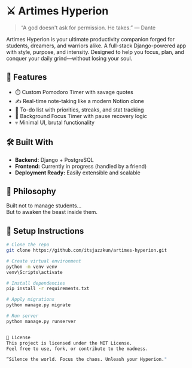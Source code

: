 # ⚔️ Artimes Hyperion

> “A god doesn't ask for permission. He takes.” — Dante

Artimes Hyperion is your ultimate productivity companion forged for students, dreamers, and warriors alike. A full-stack Django-powered app with style, purpose, and intensity. Designed to help you focus, plan, and conquer your daily grind—without losing your soul.

## 🔮 Features

- ⏱️ Custom Pomodoro Timer with savage quotes
- ✍️ Real-time note-taking like a modern Notion clone
- 📅 To-do list with priorities, streaks, and stat tracking
- 👀 Background Focus Timer with pause recovery logic
- 💀 Minimal UI, brutal functionality

## 🛠️ Built With

- **Backend:** Django + PostgreSQL
- **Frontend:** Currently in progress (handled by a friend)
- **Deployment Ready:** Easily extensible and scalable

## 🧠 Philosophy

Built not to manage students...  
But to awaken the beast inside them.

## 🧾 Setup Instructions

```bash
# Clone the repo
git clone https://github.com/itsjazzkun/artimes-hyperion.git

# Create virtual environment
python -m venv venv
venv\Scripts\activate

# Install dependencies
pip install -r requirements.txt

# Apply migrations
python manage.py migrate

# Run server
python manage.py runserver


📜 License
This project is licensed under the MIT License.
Feel free to use, fork, or contribute to the madness.

“Silence the world. Focus the chaos. Unleash your Hyperion."